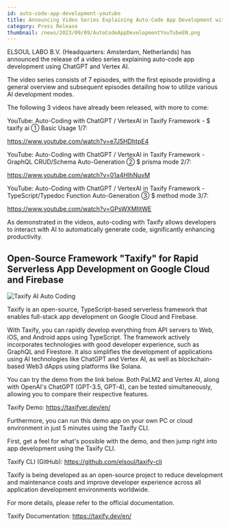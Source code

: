 ```yaml
---
id: auto-code-app-development-youtube
title: Announcing Video Series Explaining Auto-Code App Development with ChatGPT / Vertex AI
category: Press Release
thumbnail: /news/2023/09/09/AutoCodeAppDevelopmentYouTubeEN.png
---
```


ELSOUL LABO B.V. (Headquarters: Amsterdam, Netherlands) has announced the release of a video series explaining auto-code app development using ChatGPT and Vertex AI.

The video series consists of 7 episodes, with the first episode providing a general overview and subsequent episodes detailing how to utilize various AI development modes.

The following 3 videos have already been released, with more to come:

YouTube: Auto-Coding with ChatGPT / VertexAI in Taxify Framework - $ taxify ai ① Basic Usage 1/7:

https://www.youtube.com/watch?v=e7J5HDhtpE4

YouTube: Auto-Coding with ChatGPT / VertexAI in Taxify Framework - GraphQL CRUD/Schema Auto-Generation ② $ prisma mode 2/7:

https://www.youtube.com/watch?v=01a4HIhNuvM

YouTube: Auto-Coding with ChatGPT / VertexAI in Taxify Framework - TypeScript/Typedoc Function Auto-Generation ③ $ method mode 3/7:

https://www.youtube.com/watch?v=GPsWXMIItWE

As demonstrated in the videos, auto-coding with Taxify allows developers to interact with AI to automatically generate code, significantly enhancing productivity.

## Open-Source Framework "Taxify" for Rapid Serverless App Development on Google Cloud and Firebase

![Taxify AI Auto Coding](/news/2023/09/09/TaxifyAIAutoCoding.jpg)

Taxify is an open-source, TypeScript-based serverless framework that enables full-stack app development on Google Cloud and Firebase.

With Taxify, you can rapidly develop everything from API servers to Web, iOS, and Android apps using TypeScript. The framework actively incorporates technologies with good developer experience, such as GraphQL and Firestore. It also simplifies the development of applications using AI technologies like ChatGPT and Vertex AI, as well as blockchain-based Web3 dApps using platforms like Solana.

You can try the demo from the link below. Both PaLM2 and Vertex AI, along with OpenAI's ChatGPT (GPT-3.5, GPT-4), can be tested simultaneously, allowing you to compare their respective features.

Taxify Demo: https://taxifyer.dev/en/

Furthermore, you can run this demo app on your own PC or cloud environment in just 5 minutes using the Taxify CLI.

First, get a feel for what's possible with the demo, and then jump right into app development using the Taxify CLI.

Taxify CLI (GitHub): https://github.com/elsoul/taxify-cli

Taxify is being developed as an open-source project to reduce development and maintenance costs and improve developer experience across all application development environments worldwide.

For more details, please refer to the official documentation.

Taxify Documentation: https://taxify.dev/en/
